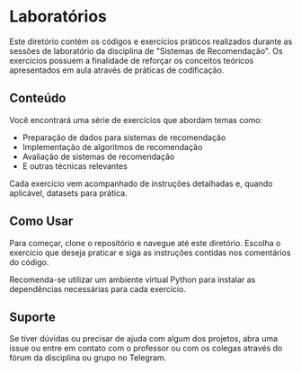# Laboratórios

Este diretório contém os códigos e exercícios práticos realizados durante as sessões de laboratório da disciplina de "Sistemas de Recomendação". Os exercícios possuem a finalidade de reforçar os conceitos teóricos apresentados em aula através de práticas de codificação.

## Conteúdo

Você encontrará uma série de exercícios que abordam temas como:

- Preparação de dados para sistemas de recomendação
- Implementação de algoritmos de recomendação
- Avaliação de sistemas de recomendação
- E outras técnicas relevantes

Cada exercício vem acompanhado de instruções detalhadas e, quando aplicável, datasets para prática.

## Como Usar

Para começar, clone o repositório e navegue até este diretório. Escolha o exercício que deseja praticar e siga as instruções contidas nos comentários do código.

Recomenda-se utilizar um ambiente virtual Python para instalar as dependências necessárias para cada exercício.

## Suporte

Se tiver dúvidas ou precisar de ajuda com algum dos projetos, abra uma issue ou entre em contato com o professor ou com os colegas através do fórum da disciplina ou grupo no Telegram.

